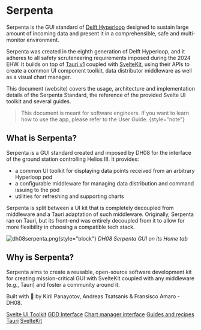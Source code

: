 # Serpenta

Serpenta is the GUI standard of [Delft Hyperloop](https://www.delfthyperloop.nl/) designed to sustain large amount of
incoming data and present it in a comprehensible, safe and multi-monitor environment.

Serpenta was created in the eighth generation of Delft Hyperloop, and it adheres to all safety scruteneering 
requirements imposed during the 2024 EHW. It builds on top of [Tauri v1](https://tauri.app/) coupled with [SvelteKit](https://kit.svelte.dev/), using their 
APIs to create a common UI component toolkit, data distributor middleware as well as a visual chart manager.

This document (website) covers the usage, architecture and implementation details of the Serpenta Standard, the 
reference of the provided Svelte UI toolkit and several guides.

> This document is meant for software engineers. If you want to learn how to use the app, please refer to the User
> Guide. {style="note"}

## What is Serpenta?

Serpenta is a <tooltip term="GUI standard">GUI standard</tooltip> created and imposed by DH08 for the interface of the
ground station controlling Helios III. It provides:

- a common UI toolkit for displaying data points received from an arbitrary Hyperloop pod
- a configurable middleware for managing data distribution and command issuing to the pod 
- utilities for refreshing and supporting charts

Serpenta is split between a UI kit that is completely decoupled from middleware and a Tauri adaptation of such 
middleware.
Originally, Serpenta ran on Tauri, but its front-end was entirely decoupled from it to allow for more flexibility in 
choosing a compatible tech stack. 

![dh08serpenta.png](dh08serpenta.png){style="block"} _DH08 Serpenta GUI on its Home tab_

## Why is Serpenta?

Serpenta aims to create a reusable, open-source software development kit for creating mission-critical GUI with
SvelteKit coupled with any middleware (e.g., Tauri) and foster a community around it.

Built with 💚 by Kiril Panayotov, Andreas Tsatsanis & Fransisco Amaro - DH08.

<seealso>
    <category ref="related">
        <a href="UI-Toolkit.md">Svelte UI Toolkit</a>
        <a href="Grand-Data-Distributor.md">GDD Interface</a>
        <a href="Grand-Charter.md">Chart manager interface</a>
        <a href="Guides.md">Guides and recipes</a>
    </category>
    <category ref="external">
        <a href="https://tauri.app/">Tauri</a>
        <a href="https://kit.svelte.dev/">SvelteKit</a>
    </category>
</seealso>
